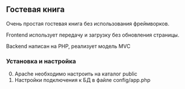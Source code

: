## Гостевая книга
Очень простая гостевая книга без использования фреймворков.

Frontend использует передачу и загрузку без обновления страницы.

Backend написан на PHP, реализует модель MVC 

### Установка и настройка

0. Apache необходимо настроить на каталог public
0. Настройки подключения к БД в файле config/app.php
 